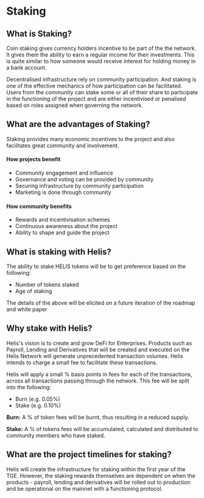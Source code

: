 # Staking

## What is Staking?

Coin staking gives currency holders incentive to be part of the the network. It gives them the ability to earn a regular income for their investments. This is quite similar to how someone would receive interest for holding money in a bank account.

Decentralised infrastructure rely on community participation. And staking is one of the effective mechanics of how participation can be facilitated. Users from the community can stake some or all of their share to participate in the functioning of the project and are either incentivised or penalised based on roles assigned when governing the network.

## What are the advantages of Staking?

Staking provides many economic incentives to the project and also facilitates great community and involvement. 

#### How projects benefit

* Community engagement and influence
* Governance and voting can be provided by community
* Securing infrastructure by community participation
* Marketing is done through community

#### How community benefits

* Rewards and incentivisation schemes
* Continuous awareness about the project
* Ability to shape and guide the project

## What is staking with Helis?

The ability to stake HELIS tokens will be to get preference based on the following:

* Number of tokens staked
* Age of staking

The details of the above will be elicited on a future iteration of the roadmap and white paper

## Why stake with Helis?

Helis's vision is to create and grow DeFi for Enterprises. Products such as Payroll, Lending and Derivatives that will be created and executed on the Helis Network will generate unprecedented transaction volumes. Helis intends to charge a small fee to facilitate these transactions.

Helis will apply a small % basis points in fees for each of the transactions, across all transactions passing through the network. This fee will be split into the following:

* Burn \(e.g. 0.05%\)
* Stake \(e.g. 0.10%\)

**Burn:** A % of token fees will be burnt, thus resulting in a reduced supply.

**Stake:** A % of tokens fees will be accumulated, calculated and distributed to community members who have staked.

## What are the project timelines for staking?

Helis will create the infrastructure for staking within the first year of the TGE. However, the staking rewards themselves are dependent on when the products - payroll, lending and derivatives will be rolled out to production and be operational on the mainnet with a functioning protocol.

